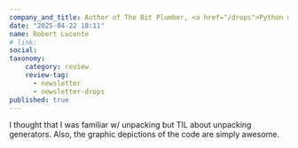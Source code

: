```yaml
---
company_and_title: Author of The Bit Plumber, <a href="/drops">Python drops</a> subscriber
date: "2025-04-22 18:11"
name: Robert Lucente
# link:
social: 
taxonomy:
    category: review
    review-tag:
      - newsletter
      - newsletter-drops
published: true
---
```


I thought that I was familiar w/ unpacking but TIL about unpacking generators.
Also, the graphic depictions of the code are simply awesome.
